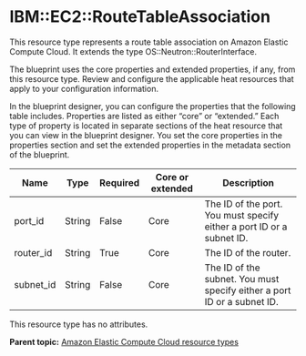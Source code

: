 # IBM::EC2::RouteTableAssociation

This resource type represents a route table association on Amazon Elastic Compute Cloud. It extends the type OS::Neutron::RouterInterface.

The blueprint uses the core properties and extended properties, if any, from this resource type. Review and configure the applicable heat resources that apply to your configuration information.

In the blueprint designer, you can configure the properties that the following table includes. Properties are listed as either “core” or “extended.” Each type of property is located in separate sections of the heat resource that you can view in the blueprint designer. You set the core properties in the properties section and set the extended properties in the metadata section of the blueprint.

|Name|Type|Required|Core or extended|Description|
|----|----|--------|----------------|-----------|
|port\_id|String|False|Core|The ID of the port. You must specify either a port ID or a subnet ID.|
|router\_id|String|True|Core|The ID of the router.|
|subnet\_id|String|False|Core|The ID of the subnet. You must specify either a port ID or a subnet ID.|

This resource type has no attributes.

**Parent topic:** [Amazon Elastic Compute Cloud resource types](../../com.edt.heat.reference.doc/topics/ref_heat_types_ec2_ov.md)

